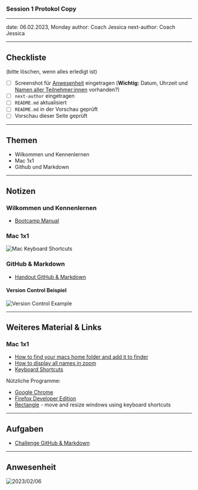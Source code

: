 ### Session 1 Protokol Copy

---

date: 06.02.2023, Monday
author: Coach Jessica
next-author: Coach Jessica

---

## Checkliste

(bitte löschen, wenn alles erledigt ist)

- [ ] Screenshot für [Anwesenheit](#anwesenheit) eingetragen (**Wichtig:** Datum, Uhrzeit und [Namen aller Teilnehmer:innen]() vorhanden?)
- [ ] `next-author` eingetragen
- [ ] `README.md` aktualisiert
- [ ] `README.md` in der Vorschau geprüft
- [ ] Vorschau dieser Seite geprüft

---

## Themen

- Wilkommen und Kennenlernen
- Mac 1x1
- Github und Markdown

---

## Notizen

### Wilkommen und Kennenlernen

- [Bootcamp Manual](../docs/bootcamp-manual.md)

### Mac 1x1

![Mac Keyboard Shortcuts](../images/assets/mac-keyboard-shortcuts.png)

### GitHub & Markdown

- [Handout GitHub & Markdown](../sessions/github-and-markdown/github-and-markdown.md)

#### Version Control Beispiel

![Version Control Example](../images/assets/version-control-example.png)

---

## Weiteres Material & Links

### Mac 1x1

- [How to find your macs home folder and add it to finder](https://www.cnet.com/how-to/how-to-find-your-macs-home-folder-and-add-it-to-finder/)
- [How to display all names in zoom](../docs/zoom-participant-manual.md)
- [Keyboard Shortcuts](https://support.apple.com/en-us/HT201236)

Nützliche Programme:

- [Google Chrome](https://www.google.com/chrome/)
- [Firefox Developer Edition](https://www.mozilla.org/en-US/firefox/developer/)
- [Rectangle](https://rectangleapp.com/) - move and resize windows using keyboard shortcuts

---

## Aufgaben

- [Challenge GitHub & Markdown](../sessions/github-and-markdown/challenges-github-and-markdown.md)

---

## Anwesenheit

![2023/02/06](../images/week1/WD_CGN_23.1_06.02.2023.png)
